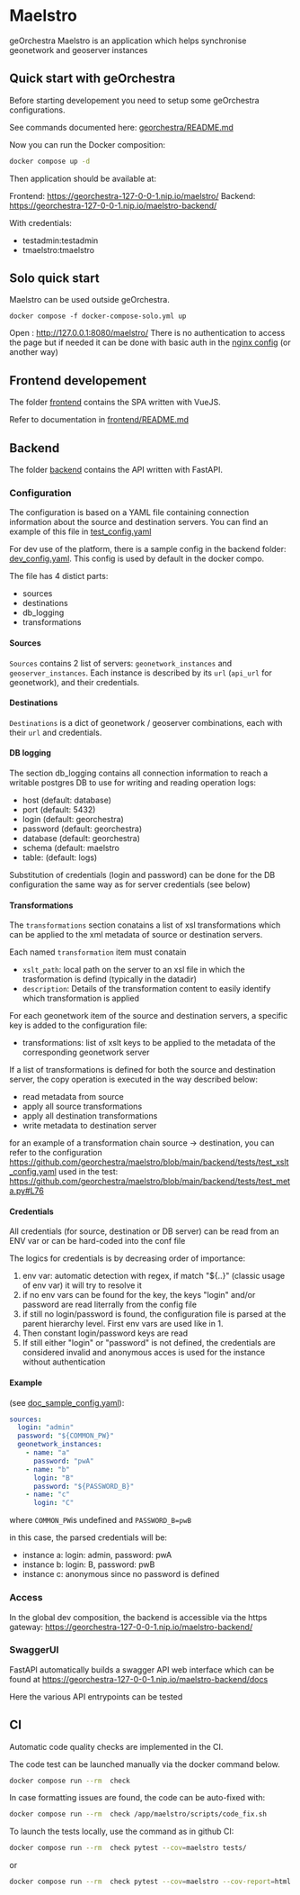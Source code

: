 # Maelstro

geOrchestra Maelstro is an application which helps synchronise geonetwork and geoserver instances

## Quick start with geOrchestra

Before starting developement you need to setup some geOrchestra configurations.

See commands documented here: [georchestra/README.md](georchestra/README.md)

Now you can run the Docker composition:

```bash
docker compose up -d
```

Then application should be available at:

Frontend: https://georchestra-127-0-0-1.nip.io/maelstro/
Backend: https://georchestra-127-0-0-1.nip.io/maelstro-backend/

With credentials:

- testadmin:testadmin
- tmaelstro:tmaelstro

## Solo quick start
Maelstro can be used outside geOrchestra.

```
docker compose -f docker-compose-solo.yml up 
```
Open : http://127.0.0.1:8080/maelstro/ 
There is no authentication to access the page but if needed it can be done with basic auth in the [nginx config](./config/nginx-solo.conf) (or another way)

## Frontend developement

The folder [frontend](frontend) contains the SPA written with VueJS.

Refer to documentation in [frontend/README.md](frontend/README.md)

## Backend

The folder [backend](backend) contains the API written with FastAPI.

### Configuration

The configuration is based on a YAML file containing connection information about the source and destination servers. You can find an example of this file in [test_config.yaml](backend/tests/test_config.yaml)

For dev use of the platform, there is a sample config in the backend folder: [dev_config.yaml](backend/dev_config.yaml). This config is used by default in the docker compo.

The file has 4 distict parts:
- sources
- destinations
- db_logging
- transformations

#### Sources

`Sources` contains 2 list of servers: `geonetwork_instances` and `geoserver_instances`. Each instance is described by its `url` (`api_url` for geonetwork), and their credentials.

#### Destinations

`Destinations` is a dict of geonetwork / geoserver combinations, each with their `url` and credentials.

#### DB logging

The section db_logging contains all connection information to reach a writable postgres DB to use for writing and reading operation logs:
- host (default: database)
- port (default: 5432)
- login (default: georchestra)
- password (default: georchestra)
- database (default: georchestra)
- schema (default: maelstro
- table: (default: logs)

Substitution of credentials (login and password) can be done for the DB configuration the same way as for server credentials (see below)

#### Transformations

The `transformations` section conatains a list of xsl transformations which can be applied to the xml metadata of source or destination servers.

Each named `transformation` item must conatain
- `xslt_path`: local path on the server to an xsl file in which the trasformation is defind (typically in the datadir)
- `description`: Details of the transformation content to easily identify which transformation is applied

For each geonetwork item of the source and destination servers, a specific key is added to the configuration file:
- transformations: list of xslt keys to be applied to the metadata of the corresponding geonetwork server

If a list of transformations is defined for both the source and destination server, the copy operation is executed in the way described below:
- read metadata from source
- apply all source transformations
- apply all destination transformations
- write metadata to destination server

for an example of a transformation chain source -> destination, you can refer to the configuration https://github.com/georchestra/maelstro/blob/main/backend/tests/test_xslt_config.yaml used in the test: https://github.com/georchestra/maelstro/blob/main/backend/tests/test_meta.py#L76

#### Credentials

All credentials (for source, destination or DB server) can be read from an ENV var or can be hard-coded into the conf file

The logics for credentials is by decreasing order of importance:

1. env var: automatic detection with regex, if match "${..}" (classic usage of env var) it will try to resolve it
2. if no env vars can be found for the key, the keys "login" and/or password are read literrally from the config file
3. if still no login/password is found, the configuration file is parsed at the parent hierarchy level. First env vars are used like in 1.
4. Then constant login/password keys are read
5. If still either "login" or "password" is not defined, the credentials are considered invalid and anonymous acces is used for the instance without authentication


#### Example

(see [doc_sample_config.yaml](backend/tests/doc_sample_config.yaml)):

```yaml
sources:
  login: "admin"
  password: "${COMMON_PW}"
  geonetwork_instances:
    - name: "a"
      password: "pwA"
    - name: "b"
      login: "B"
      password: "${PASSWORD_B}"
    - name: "c"
      login: "C"
```

where `COMMON_PW`is undefined and `PASSWORD_B=pwB`

in this case, the parsed credentials will be:

- instance a: login: admin, password: pwA
- instance b: login: B, password: pwB
- instance c: anonymous since no password is defined

### Access

In the global dev composition, the backend is accessible via the https gateway:
https://georchestra-127-0-0-1.nip.io/maelstro-backend/

### SwaggerUI

FastAPI automatically builds a swagger API web interface which can be found at
https://georchestra-127-0-0-1.nip.io/maelstro-backend/docs

Here the various API entrypoints can be tested

## CI

Automatic code quality checks are implemented in the CI.

The code test can be launched manually via the docker command below.

```bash
docker compose run --rm  check
```

In case formatting issues are found, the code can be auto-fixed with:

```bash
docker compose run --rm  check /app/maelstro/scripts/code_fix.sh
```

To launch the tests locally, use the command as in github CI:

```bash
docker compose run --rm  check pytest --cov=maelstro tests/
```

or

```bash
docker compose run --rm  check pytest --cov=maelstro --cov-report=html tests/
```
